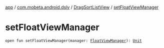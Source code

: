 [app](../../index.md) / [com.mobeta.android.dslv](../index.md) / [DragSortListView](index.md) / [setFloatViewManager](.)

# setFloatViewManager

`open fun setFloatViewManager(manager: `[`FloatViewManager`](-float-view-manager/index.md)`): `[`Unit`](https://kotlinlang.org/api/latest/jvm/stdlib/kotlin/-unit/index.html)